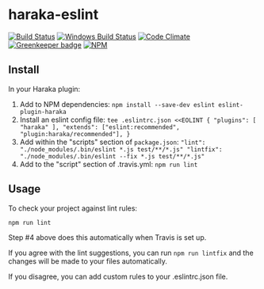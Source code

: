 # haraka-eslint

[![Build Status][ci-img]][ci-url]
[![Windows Build Status][ci-win-img]][ci-win-url]
[![Code Climate][clim-img]][clim-url]
[![Greenkeeper badge][gk-img]][gk-url]
[![NPM][npm-img]][npm-url]
<!--[![Code Coverage][cov-img]][cov-url]-->

## Install

In your Haraka plugin:

1. Add to NPM dependencies:
    `npm install --save-dev eslint eslint-plugin-haraka`
2. Install an eslint config file:
`tee .eslintrc.json <<EOLINT
{
  "plugins": [
    "haraka"
  ],
  "extends": ["eslint:recommended", "plugin:haraka/recommended"],
}
`
3. Add within the "scripts" section of `package.json`:
`
"lint": "./node_modules/.bin/eslint *.js test/**/*.js"
"lintfix": "./node_modules/.bin/eslint --fix *.js test/**/*.js"
`
4. Add to the "script" section of .travis.yml:
    `npm run lint`

## Usage

To check your project against lint rules:

`npm run lint`

Step #4 above does this automatically when Travis is set up.

If you agree with the lint suggestions, you can run `npm run lintfix` and the changes will be made to your files automatically.

If you disagree, you can add custom rules to your .eslintrc.json file.


<!-- leave these buried at the bottom of the document -->
[ci-img]: https://travis-ci.org/haraka/haraka-eslint.svg
[ci-url]: https://travis-ci.org/haraka/haraka-eslint
[ci-win-img]: https://ci.appveyor.com/api/projects/status/CHANGETHIS?svg=true
[ci-win-url]: https://ci.appveyor.com/project/msimerson/haraka-eslint
[cov-img]: https://codecov.io/github/haraka/haraka-eslint/coverage.svg
[cov-url]: https://codecov.io/github/haraka/haraka-eslint
[clim-img]: https://codeclimate.com/github/haraka/haraka-eslint/badges/gpa.svg
[clim-url]: https://codeclimate.com/github/haraka/haraka-eslint
[gk-img]: https://badges.greenkeeper.io/haraka/haraka-eslint.svg
[gk-url]: https://greenkeeper.io/
[npm-img]: https://nodei.co/npm/haraka-eslint.png
[npm-url]: https://www.npmjs.com/package/haraka-eslint
